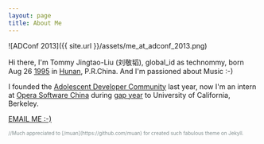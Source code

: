 ```yaml
---
layout: page
title: About Me
---
```


![ADConf 2013]({{ site.url }}/assets/me_at_adconf_2013.png)

Hi there, I'm Tommy Jingtao-Liu (刘敬韬), global_id as technommy, born Aug 26 <a href="http://en.wikipedia.org/wiki/1995" target="_blank">1995</a> in <a href="http://en.wikipedia.org/wiki/Hunan" target="_blank">Hunan</a>, P.R.China. And I'm passioned about Music :-)

I founded the <a href="http://2013.adc-cn.org/?page_id=44" target="_blank">Adolescent Developer Community</a> last year, now I'm an intern at <a href="http://sphinx.oupeng.com/" target="_blank">Opera Software China</a> during <a href="http://en.wikipedia.org/wiki/Gap_year" target="_blank">gap year</a> to University of California, Berkeley. 

<a href="mailto:technologier@gmail.com" target="_blank" class="big-button blue">EMAIL ME :-)</a>

<p style="color: #7f8c8d; font-size: 10px;">//Much appreciated to [/muan](https://github.com/muan) for created such fabulous theme on Jekyll.</p>
